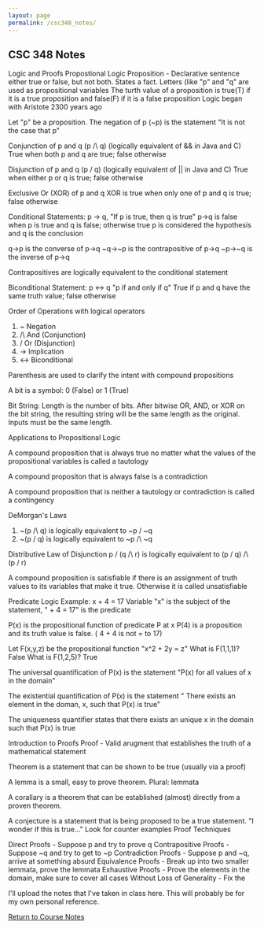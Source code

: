 ```yaml
---
layout: page
permalink: /csc348_notes/
---
```


**CSC 348 Notes**
----------------

Logic and Proofs
Propostional Logic
Proposition - Declarative sentence either true or false, but not both. States a fact. Letters (like "p" and "q" are used as propositional variables
The turth value of a proposition is true(T) if it is a true proposition and false(F) if it is a false proposition
Logic began with Aristote 2300 years ago

Let "p" be a proposition. The negation of p (~p) is the statement "It is not the case that p"

Conjunction of p and q (p /\ q) (logically equivalent of && in Java and C)
True when both p and q are true; false otherwise

Disjunction of p and q (p \/ q) (logically equivalent of || in Java and C)
True when either p or q is true; false otherwise

Exclusive Or (XOR) of p and q
XOR is true when only one of p and q is true; false otherwise

Conditional Statements: p -> q, "If p is true, then q is true"
p->q is false when p is true and q is false; otherwise true
p is considered the hypothesis and q is the conclusion

q->p is the converse of p->q
~q->~p is the contrapositive of p->q
~p->~q is the inverse of p->q

Contrapositives are logically equivalent to the conditional statement

Biconditional Statement: p <-> q "p if and only if q"
True if p and q have the same truth value; false otherwise

Order of Operations with logical operators
1. ~ Negation
2. /\ And (Conjunction)
3. \/ Or (Disjunction)
4. -> Implication
5. <-> Biconditional

Parenthesis are used to clarify the intent with compound propositions

A bit is a symbol: 0 (False) or 1 (True)

Bit String: Length is the number of bits. After bitwise OR, AND, or XOR on the bit string, the resulting string will be the same length as the original. Inputs must be the same length.

Applications to Propositional Logic

A compound proposition that is always true no matter what the values of the propositional variables is called a tautology

A compound propositon that is always false is a contradiction

A compound proposition that is neither a tautology or contradiction is called a contingency

DeMorgan's Laws
1. ~(p /\ q) is logically equivalent to ~p \/ ~q
2.  ~(p \/ q) is logically equivalent to ~p /\ ~q

Distributive Law of Disjunction
p \/ (q /\ r) is logically equivalent to (p \/ q) /\ (p \/ r)

A compound proposition is satisfiable if there is an assignment of truth values to its variables that make it true. Otherwise it is called unsatisfiable

Predicate Logic
Example: x + 4 = 17
Variable "x" is the subject of the statement, " + 4 = 17" is the predicate

P(x) is the propositional function of predicate P at x
P(4) is a proposition and its truth value is false. ( 4 + 4 is not = to 17)

Let F(x,y,z) be the propositional function "x^2 + 2y = z"
What is F(1,1,1)? False
What is F(1,2,5)? True

The universal quantification of P(x) is the statement "P(x) for all values of x in the domain"

The existential quantification of P(x) is the statement " There exists an element in the doman, x, such that P(x) is true"

The uniqueness quantifier states that there exists an unique x in the domain such that P(x) is true

Introduction to Proofs
Proof - Valid arugment that establishes the truth of a mathematical statement

Theorem is a statement that can be shown to be true (usually via a proof)

A lemma is a small, easy to prove theorem. Plural: lemmata

A corallary is a theorem that can be established (almost) directly from a proven theorem.

A conjecture is a statement that is being proposed to be a true statement. "I wonder if this is true..."
Look for counter examples
Proof Techniques

Direct Proofs - Suppose p and try to prove q
Contrapositive Proofs - Suppose ~q and try to get to ~p
Contradiction Proofs - Suppose p and ~q, arrive at something absurd
Equivalence Proofs - Break up into two smaller lemmata, prove the lemmata
Exhaustive Proofs - Prove the elements in the domain, make sure to cover all cases
Without Loss of Generality - Fix the 










I'll upload the notes that I've taken in class here. This will probably be for my own personal reference.

[Return to Course Notes](https://jonscott20.github.io/course_notes/)
